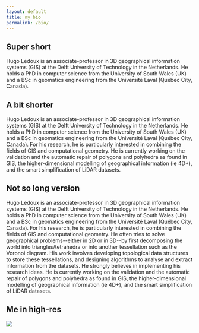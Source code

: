 ```yaml
---
layout: default
title: my bio
permalink: /bio/
---
```


## Super short

Hugo Ledoux is an associate-professor in 3D geographical information systems (GIS) at the Delft University of Technology in the Netherlands. He holds a PhD in computer science from the University of South Wales (UK) and a BSc in geomatics engineering from the Université Laval (Québec City, Canada).


## A bit shorter

Hugo Ledoux is an associate-professor in 3D geographical information systems (GIS) at the Delft University of Technology in the Netherlands. He holds a PhD in computer science from the University of South Wales (UK) and a BSc in geomatics engineering from the Université Laval (Québec City, Canada). For his research, he is particularly interested in combining the fields of GIS and computational geometry. He is currently working on the validation and the automatic repair of polygons and polyhedra as found in GIS, the higher-dimensional modelling of geographical information (ie 4D+), and the smart simplification of LiDAR datasets.


## Not so long version

Hugo Ledoux is an associate-professor in 3D geographical information systems (GIS) at the Delft University of Technology in the Netherlands. He holds a PhD in computer science from the University of South Wales (UK) and a BSc in geomatics engineering from the Université Laval (Québec City, Canada). For his research, he is particularly interested in combining the fields of GIS and computational geometry. He often tries to solve geographical problems--either in 2D or in 3D--by first decomposing the world into triangles/tetrahedra or into another tessellation such as the Voronoi diagram. His work involves developing topological data structures to store these tessellations, and designing algorithms to analyse and extract information from the datasets. He strongly believes in implementing his research ideas. He is currently working on the validation and the automatic repair of polygons and polyhedra as found in GIS, the higher-dimensional modelling of geographical information (ie 4D+), and the smart simplification of LiDAR datasets.


## Me in high-res 

<img src="{{ site.baseurl }}/img/me_highres.png">